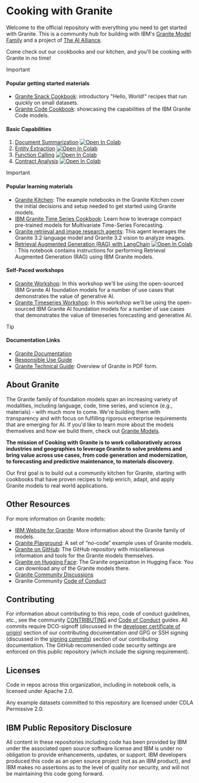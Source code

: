 # Cooking with Granite

Welcome to the official repository with everything you need to get started with Granite. This is a community hub for building with IBM's [Granite Model Family](https://www.ibm.com/granite) and a project of [The AI Alliance](https://thealliance.ai/).

Come check out our cookbooks and our kitchen, and you'll be cooking with Granite in no time!

> [!IMPORTANT]

#### Popular getting started materials

* [Granite Snack Cookbook](https://github.com/ibm-granite-community/granite-snack-cookbook): introductory "Hello, World!" recipes that run quickly on small datasets.
* [Granite Code Cookbook](https://github.com/ibm-granite-community/granite-code-cookbook): showcasing the capabilities of the IBM Granite Code models.

#### Basic Capabilities

1. [Document Summarization](/recipes/Summarize/Summarize.ipynb)
   <a target="_blank" href="https://colab.research.google.com/github/ibm-granite-community/granite-snack-cookbook/blob/main/recipes/Summarize/Summarize.ipynb">
   <img src="https://colab.research.google.com/assets/colab-badge.svg" alt="Open In Colab"/>
   </a>
1. [Entity Extraction](recipes/Entity-Extraction/entity_extraction.ipynb)
   <a target="_blank" href="https://colab.research.google.com/github/ibm-granite-community/granite-snack-cookbook/blob/main/recipes/Entity-Extraction/entity_extraction.ipynb">
   <img src="https://colab.research.google.com/assets/colab-badge.svg" alt="Open In Colab"/>
   </a>
1. [Function Calling](recipes/Function-Calling/Function_Calling.ipynb)
   <a target="_blank" href="https://colab.research.google.com/github/ibm-granite-community/granite-snack-cookbook/blob/main/recipes/Function-Calling/Function_Calling.ipynb">
   <img src="https://colab.research.google.com/assets/colab-badge.svg" alt="Open In Colab"/>
   </a>
1. [Contract Analysis](recipes/Contract-Analysis/Granite_Recipes_Contracts_Analysis.ipynb)
   <a target="_blank" href="https://colab.research.google.com/github/ibm-granite-community/granite-snack-cookbook/blob/main/recipes/Contract-Analysis/Granite_Recipes_Contracts_Analysis.ipynb">
   <img src="https://colab.research.google.com/assets/colab-badge.svg" alt="Open In Colab"/>
   </a>

> [!IMPORTANT]

#### Popular learning materials

* [Granite Kitchen](https://github.com/ibm-granite-community/granite-kitchen): The example notebooks in the Granite Kitchen cover the initial decisions and setup needed to get started using Granite models.
* [IBM Granite Time Series Cookbook](https://github.com/ibm-granite-community/granite-timeseries-cookbook): Learn how to leverage  compact pre-trained models for Multivariate Time-Series Forecasting.
* [Granite retrieval and image research agents](https://github.com/ibm-granite-community/granite-retrieval-agent): This agent leverages the Granite 3.2 language model and Granite 3.2 vision to analyze images.
* [Retrieval Augmented Generation (RAG) with LangChain](/recipes/RAG/RAG_with_Langchain.ipynb)
   <a target="_blank" href="https://colab.research.google.com/github/ibm-granite-community/granite-snack-cookbook/blob/main/recipes/RAG/RAG_with_Langchain.ipynb">
   <img src="https://colab.research.google.com/assets/colab-badge.svg" alt="Open In Colab"/>
   </a>: This notebook contains instructions for performing Retrieval Augmented Generation (RAG) using IBM Granite models.

#### Self-Paced workshops

* [Granite Workshop](https://ibm.github.io/granite-workshop/): In this workshop we'll be using the open-sourced IBM Granite AI foundation models for a number of use cases that demonstrates the value of generative AI.
* [Granite Timeseries Workshop](https://ibm-granite-community.github.io/granite-timeseries-workshop/): In this workshop we'll be using the open-sourced IBM Granite AI foundation models for a number of use cases that demonstrates the value of timeseries forecasting and generative AI.

> [!TIP]

#### Documentation Links

* [Granite Documentation](https://www.ibm.com/granite/docs/models/granite/)
* [Responsible Use Guide](https://www.ibm.com/granite/docs/resources/responsible-use-guide.pdf)
* [Granite Technical Guide](https://github.com/ibm-granite-community/documentation/blob/main/IBM%20Granite%20Technical%20Guide.pdf): Overview of Granite in PDF form.

## About Granite

The Granite family of foundation models span an increasing variety of modalities, including language, code, time series, and science (e.g., materials) - with much more to come. We're building them with transparency and with focus on fulfilling rigorous enterprise requirements that are emerging for AI. If you'd like to learn more about the models themselves and how we build them, check out [Granite Models](https://github.com/ibm-granite).

**The mission of Cooking with Granite is to work collaboratively across industries and geographies to leverage Granite to solve problems and bring value across use cases, from code generation and modernization, to forecasting and predictive maintenance, to materials discovery.**

Our first goal is to build out a community kitchen for Granite, starting with cookbooks that have proven recipes to help enrich, adapt, and apply Granite models to real world applications.

## Other Resources

For more information on Granite models:

* [IBM Website for Granite](https://www.ibm.com/granite): More information about the Granite family of models.
* [Granite Playground](https://www.ibm.com/granite/playground/): A set of &ldquo;no-code&rdquo; example uses of Granite models.
* [Granite on GitHub](https://github.com/ibm-granite): The GitHub repository with miscellaneous information and tools for the Granite models themselves.
* [Granite on Hugging Face](https://huggingface.co/ibm-granite): The Granite organization in Hugging Face. You can download any of the Granite models there.
* [Granite Community Discussions](https://github.com/orgs/ibm-granite-community/discussions)
* Granite Community [Code of Conduct](https://github.com/ibm-granite-community/.github/blob/main/CODE_OF_CONDUCT.md)

## Contributing

For information about contributing to this repo, code of conduct guidelines, etc., see the community [CONTRIBUTING](https://github.com/ibm-granite-community/.github/blob/main/CONTRIBUTING.md) and [Code of Conduct](https://github.com/ibm-granite-community/.github/blob/main/CODE_OF_CONDUCT.md) guides.
All commits require DCO-signoff (discussed in the [developer certificate of origin](https://github.com/ibm-granite-community/.github/blob/main/CONTRIBUTING.md#developer-certificate-of-origin-1)) section of our contributing documentation _and_ GPG or SSH signing (discussed in the [signing commits](https://github.com/ibm-granite-community/.github/blob/main/CONTRIBUTING.md#signing-commits)) section of our contributing documentation.
The GitHub recommended code security settings are enforced on this public repository (which include the signing requirement).

## Licenses

Code in repos across this organization, including in notebook cells, is licensed under Apache 2.0.

Any example datasets committed to this repository are licensed under CDLA Permissive 2.0.

## IBM Public Repository Disclosure

All content in these repositories including code has been provided by IBM under the associated open source software license and IBM is under no obligation to provide enhancements, updates, or support. IBM developers produced this code as an open source project (not as an IBM product), and IBM makes no assertions as to the level of quality nor security, and will not be maintaining this code going forward.
